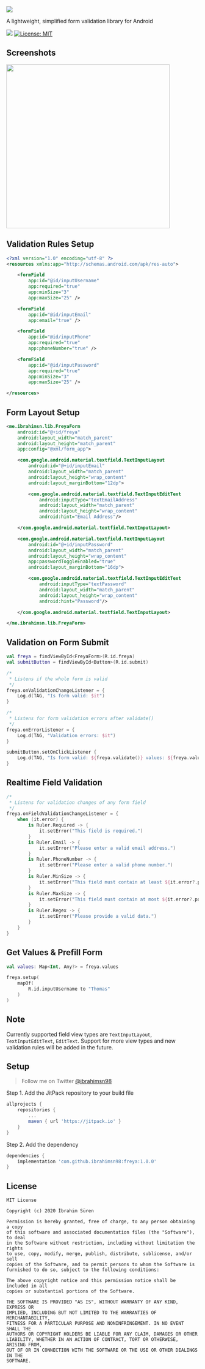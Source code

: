 <img src="https://github.com/ibrahimsn98/freya/blob/master/art/hero.png" />

A lightweight, simplified form validation library for Android

[![](https://jitpack.io/v/ibrahimsn98/freya.svg)](https://jitpack.io/#ibrahimsn98/freya)
[![License: MIT](https://img.shields.io/badge/License-MIT-yellow.svg)](https://opensource.org/licenses/MIT)


## Screenshots


<img src="https://github.com/ibrahimsn98/freya/blob/master/art/screenshot.jpg" width="428" />


## Validation Rules Setup

```xml
<?xml version="1.0" encoding="utf-8" ?>
<resources xmlns:app="http://schemas.android.com/apk/res-auto">

    <formField
        app:id="@id/inputUsername"
        app:required="true"
        app:minSize="3"
        app:maxSize="25" />

    <formField
        app:id="@id/inputEmail"
        app:email="true" />

    <formField
        app:id="@id/inputPhone"
        app:required="true"
        app:phoneNumber="true" />

    <formField
        app:id="@id/inputPassword"
        app:required="true"
        app:minSize="3"
        app:maxSize="25" />

</resources>
```


## Form Layout Setup

```xml
<me.ibrahimsn.lib.FreyaForm
    android:id="@+id/freya"
    android:layout_width="match_parent"
    android:layout_height="match_parent"
    app:config="@xml/form_app">

    <com.google.android.material.textfield.TextInputLayout
        android:id="@+id/inputEmail"
        android:layout_width="match_parent"
        android:layout_height="wrap_content"
        android:layout_marginBottom="12dp">

        <com.google.android.material.textfield.TextInputEditText
            android:inputType="textEmailAddress"
            android:layout_width="match_parent"
            android:layout_height="wrap_content"
            android:hint="Email Address"/>

    </com.google.android.material.textfield.TextInputLayout>

    <com.google.android.material.textfield.TextInputLayout
        android:id="@+id/inputPassword"
        android:layout_width="match_parent"
        android:layout_height="wrap_content"
        app:passwordToggleEnabled="true"
        android:layout_marginBottom="16dp">

        <com.google.android.material.textfield.TextInputEditText
            android:inputType="textPassword"
            android:layout_width="match_parent"
            android:layout_height="wrap_content"
            android:hint="Password"/>

    </com.google.android.material.textfield.TextInputLayout>

</me.ibrahimsn.lib.FreyaForm>
```


## Validation on Form Submit

```kotlin
val freya = findViewById<FreyaForm>(R.id.freya)
val submitButton = findViewById<Button>(R.id.submit)

/*
 * Listens if the whole form is valid
 */
freya.onValidationChangeListener = {
    Log.d(TAG, "Is form valid: $it")
}

/*
 * Listens for form validation errors after validate()
 */
freya.onErrorListener = {
    Log.d(TAG, "Validation errors: $it")
}

submitButton.setOnClickListener {
    Log.d(TAG, "Is form valid: ${freya.validate()} values: ${freya.values}")
}
```


## Realtime Field Validation

```kotlin
/*
 * Listens for validation changes of any form field
 */
freya.onFieldValidationChangeListener = {
    when (it.error) {
        is Ruler.Required -> {
            it.setError("This field is required.")
        }
        is Ruler.Email -> {
            it.setError("Please enter a valid email address.")
        }
        is Ruler.PhoneNumber -> {
            it.setError("Please enter a valid phone number.")
        }
        is Ruler.MinSize -> {
            it.setError("This field must contain at least ${it.error?.param} characters.")
        }
        is Ruler.MaxSize -> {
            it.setError("This field must contain at most ${it.error?.param} characters.")
        }
        is Ruler.Regex -> {
            it.setError("Please provide a valid data.")
        }
    }
}
```


## Get Values & Prefill Form

```kotlin
val values: Map<Int, Any?> = freya.values

freya.setup(
    mapOf(
        R.id.inputUsername to "Thomas"
    )
)

```


## Note

Currently supported field view types are `TextInputLayout`, `TextInputEditText`, `EditText`. 
Support for more view types and new validation rules will be added in the future.


## Setup

> Follow me on Twitter [@ibrahimsn98](https://twitter.com/ibrahimsn98)

Step 1. Add the JitPack repository to your build file
```groovy
allprojects {
	repositories {
		...
		maven { url 'https://jitpack.io' }
	}
}
```
Step 2. Add the dependency
```groovy
dependencies {
    implementation 'com.github.ibrahimsn98:freya:1.0.0'
}
```


## License
```
MIT License

Copyright (c) 2020 İbrahim Süren

Permission is hereby granted, free of charge, to any person obtaining a copy
of this software and associated documentation files (the "Software"), to deal
in the Software without restriction, including without limitation the rights
to use, copy, modify, merge, publish, distribute, sublicense, and/or sell
copies of the Software, and to permit persons to whom the Software is
furnished to do so, subject to the following conditions:

The above copyright notice and this permission notice shall be included in all
copies or substantial portions of the Software.

THE SOFTWARE IS PROVIDED "AS IS", WITHOUT WARRANTY OF ANY KIND, EXPRESS OR
IMPLIED, INCLUDING BUT NOT LIMITED TO THE WARRANTIES OF MERCHANTABILITY,
FITNESS FOR A PARTICULAR PURPOSE AND NONINFRINGEMENT. IN NO EVENT SHALL THE
AUTHORS OR COPYRIGHT HOLDERS BE LIABLE FOR ANY CLAIM, DAMAGES OR OTHER
LIABILITY, WHETHER IN AN ACTION OF CONTRACT, TORT OR OTHERWISE, ARISING FROM,
OUT OF OR IN CONNECTION WITH THE SOFTWARE OR THE USE OR OTHER DEALINGS IN THE
SOFTWARE.
```